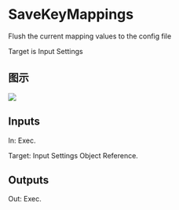 # SaveKeyMappings

Flush the current mapping values to the config file

Target is Input Settings

## 图示

![]($-20221218-20574722.png)

## Inputs

In: Exec.

Target: Input Settings Object Reference.  

## Outputs

Out: Exec.

